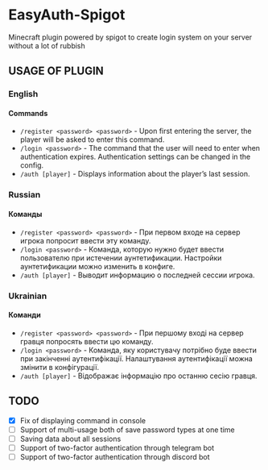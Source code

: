 # EasyAuth-Spigot
Minecraft plugin powered by spigot to create login system on your server without a lot of rubbish

## USAGE OF PLUGIN

### English
#### Commands
- `/register <password> <password>` - Upon first entering the server, the player will be asked to enter this command.
- `/login <password>` - The command that the user will need to enter when authentication expires. Authentication settings can be changed in the config.
- `/auth [player]` - Displays information about the player’s last session.

### Russian
#### Команды
- `/register <password> <password>` - При первом входе на сервер игрока попросит ввести эту команду.
- `/login <password>` - Команда, которую нужно будет ввести пользователю при истечении аунтетификации. Настройки аунтетификации можно изменить в конфиге.
- `/auth [player]` - Выводит информацию о последней сессии игрока.

### Ukrainian
#### Команди
- `/register <password> <password>` - При першому вході на сервер гравця попросять ввести цю команду.
- `/login <password>` - Команда, яку користувачу потрібно буде ввести при закінченні аутентифікації. Налаштування аутентифікації можна змінити в конфігурації.
- `/auth [player]` - Відображає інформацію про останню сесію гравця.

## TODO
- [x] Fix of displaying command in console
- [ ] Support of multi-usage both of save password types at one time
- [ ] Saving data about all sessions
- [ ] Support of two-factor authentication through telegram bot
- [ ] Support of two-factor authentication through discord bot
